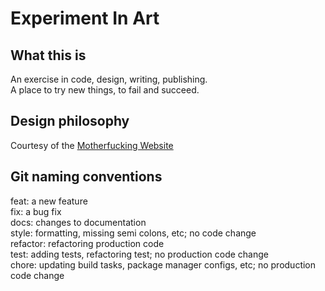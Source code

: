 # Experiment In Art

## What this is
An exercise in code, design, writing, publishing.  
A place to try new things, to fail and succeed.  

## Design philosophy
Courtesy of the [Motherfucking Website](https://motherfuckingwebsite.com/)  

## Git naming conventions
feat: a new feature  
fix: a bug fix  
docs: changes to documentation  
style: formatting, missing semi colons, etc; no code change  
refactor: refactoring production code  
test: adding tests, refactoring test; no production code change  
chore: updating build tasks, package manager configs, etc; no production code change  
